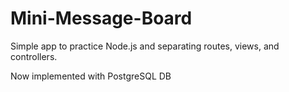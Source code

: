 # Mini-Message-Board

Simple app to practice Node.js and separating routes, views, and controllers.

Now implemented with PostgreSQL DB
